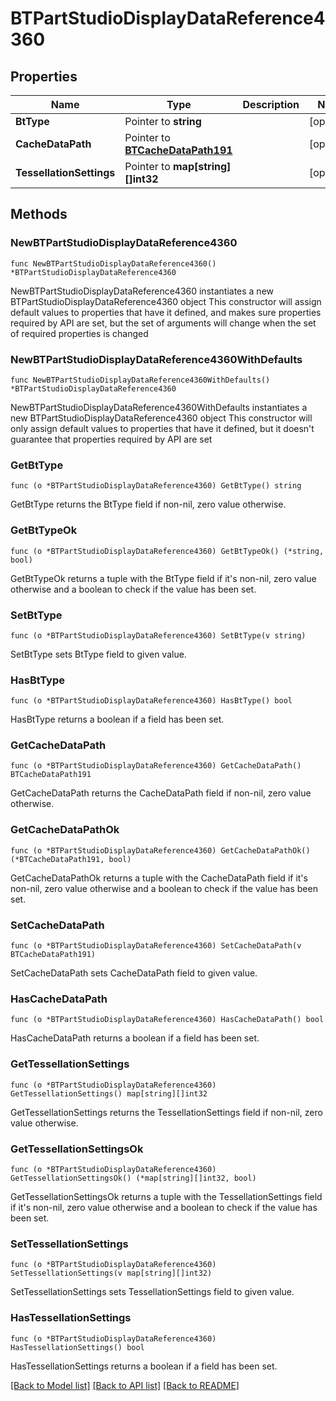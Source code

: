# BTPartStudioDisplayDataReference4360

## Properties

Name | Type | Description | Notes
------------ | ------------- | ------------- | -------------
**BtType** | Pointer to **string** |  | [optional] 
**CacheDataPath** | Pointer to [**BTCacheDataPath191**](BTCacheDataPath191.md) |  | [optional] 
**TessellationSettings** | Pointer to **map[string][]int32** |  | [optional] 

## Methods

### NewBTPartStudioDisplayDataReference4360

`func NewBTPartStudioDisplayDataReference4360() *BTPartStudioDisplayDataReference4360`

NewBTPartStudioDisplayDataReference4360 instantiates a new BTPartStudioDisplayDataReference4360 object
This constructor will assign default values to properties that have it defined,
and makes sure properties required by API are set, but the set of arguments
will change when the set of required properties is changed

### NewBTPartStudioDisplayDataReference4360WithDefaults

`func NewBTPartStudioDisplayDataReference4360WithDefaults() *BTPartStudioDisplayDataReference4360`

NewBTPartStudioDisplayDataReference4360WithDefaults instantiates a new BTPartStudioDisplayDataReference4360 object
This constructor will only assign default values to properties that have it defined,
but it doesn't guarantee that properties required by API are set

### GetBtType

`func (o *BTPartStudioDisplayDataReference4360) GetBtType() string`

GetBtType returns the BtType field if non-nil, zero value otherwise.

### GetBtTypeOk

`func (o *BTPartStudioDisplayDataReference4360) GetBtTypeOk() (*string, bool)`

GetBtTypeOk returns a tuple with the BtType field if it's non-nil, zero value otherwise
and a boolean to check if the value has been set.

### SetBtType

`func (o *BTPartStudioDisplayDataReference4360) SetBtType(v string)`

SetBtType sets BtType field to given value.

### HasBtType

`func (o *BTPartStudioDisplayDataReference4360) HasBtType() bool`

HasBtType returns a boolean if a field has been set.

### GetCacheDataPath

`func (o *BTPartStudioDisplayDataReference4360) GetCacheDataPath() BTCacheDataPath191`

GetCacheDataPath returns the CacheDataPath field if non-nil, zero value otherwise.

### GetCacheDataPathOk

`func (o *BTPartStudioDisplayDataReference4360) GetCacheDataPathOk() (*BTCacheDataPath191, bool)`

GetCacheDataPathOk returns a tuple with the CacheDataPath field if it's non-nil, zero value otherwise
and a boolean to check if the value has been set.

### SetCacheDataPath

`func (o *BTPartStudioDisplayDataReference4360) SetCacheDataPath(v BTCacheDataPath191)`

SetCacheDataPath sets CacheDataPath field to given value.

### HasCacheDataPath

`func (o *BTPartStudioDisplayDataReference4360) HasCacheDataPath() bool`

HasCacheDataPath returns a boolean if a field has been set.

### GetTessellationSettings

`func (o *BTPartStudioDisplayDataReference4360) GetTessellationSettings() map[string][]int32`

GetTessellationSettings returns the TessellationSettings field if non-nil, zero value otherwise.

### GetTessellationSettingsOk

`func (o *BTPartStudioDisplayDataReference4360) GetTessellationSettingsOk() (*map[string][]int32, bool)`

GetTessellationSettingsOk returns a tuple with the TessellationSettings field if it's non-nil, zero value otherwise
and a boolean to check if the value has been set.

### SetTessellationSettings

`func (o *BTPartStudioDisplayDataReference4360) SetTessellationSettings(v map[string][]int32)`

SetTessellationSettings sets TessellationSettings field to given value.

### HasTessellationSettings

`func (o *BTPartStudioDisplayDataReference4360) HasTessellationSettings() bool`

HasTessellationSettings returns a boolean if a field has been set.


[[Back to Model list]](../README.md#documentation-for-models) [[Back to API list]](../README.md#documentation-for-api-endpoints) [[Back to README]](../README.md)



